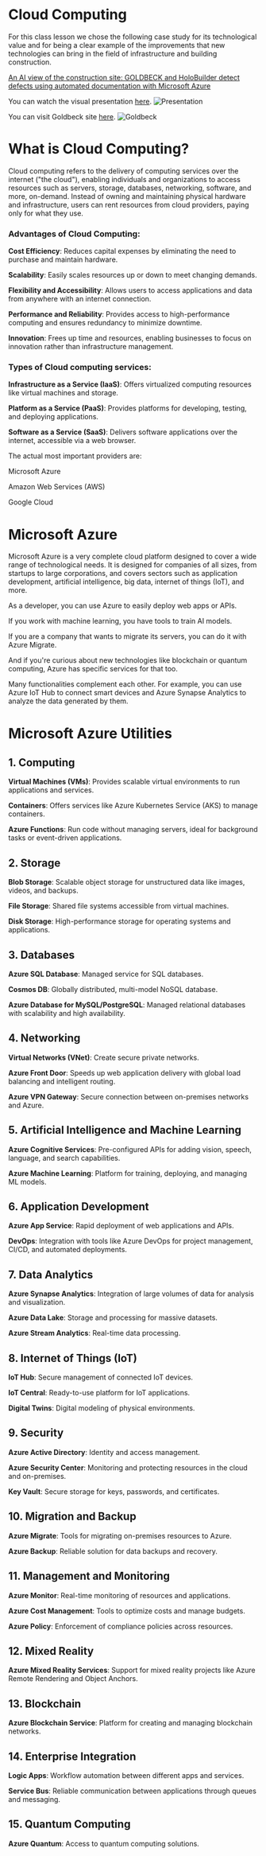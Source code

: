 # Cloud Computing

For this class lesson we chose the following case study for its technological value and for being a clear example of the improvements that new technologies can bring in the field of infrastructure and building construction.

[An AI view of the construction site: GOLDBECK and HoloBuilder detect defects using automated documentation with Microsoft Azure](https://www.microsoft.com/en/customers/story/1422938843831293737-goldbeck-HoloBuilder-azure-machine-learning-en#project-details-section)


You can watch the visual presentation [here](https://www.canva.com/design/DAGc2rZyDbg/-pCdkbMyhJJkO15DjfP4SQ/edit).
![Presentation](images/presentation.jpg "Presentation Slides")


You can visit Goldbeck site [here](https://www.goldbeck.de/).
![Goldbeck](images/goldbeck.jpg "Goldberg front door building")





# What is Cloud Computing?

Cloud computing refers to the delivery of computing services over the internet ("the cloud"), enabling individuals and organizations to access resources such as servers, storage, databases, networking, software, and more, on-demand. Instead of owning and maintaining physical hardware and infrastructure, users can rent resources from cloud providers, paying only for what they use.

### Advantages of Cloud Computing:


**Cost Efficiency**: Reduces capital expenses by eliminating the need to purchase and maintain hardware.

**Scalability**: Easily scales resources up or down to meet changing demands.

**Flexibility and Accessibility**: Allows users to access applications and data from anywhere with an internet connection.

**Performance and Reliability**: Provides access to high-performance computing and ensures redundancy to minimize downtime.

**Innovation**: Frees up time and resources, enabling businesses to focus on innovation rather than infrastructure management.


### Types of Cloud computing services:


**Infrastructure as a Service (IaaS)**: Offers virtualized computing resources like virtual machines and storage.

**Platform as a Service (PaaS)**: Provides platforms for developing, testing, and deploying applications.

**Software as a Service (SaaS)**: Delivers software applications over the internet, accessible via a web browser.



The actual most important providers are:


Microsoft Azure

Amazon Web Services (AWS)

Google Cloud



# Microsoft Azure

Microsoft Azure is a very complete cloud platform designed to cover a wide range of technological needs. 
It is designed for companies of all sizes, from startups to large corporations, and covers sectors such as application development, artificial intelligence, big data, internet of things (IoT), and more.


As a developer, you can use Azure to easily deploy web apps or APIs.

If you work with machine learning, you have tools to train AI models.

If you are a company that wants to migrate its servers, you can do it with Azure Migrate.

And if you're curious about new technologies like blockchain or quantum computing, Azure has specific services for that too.


Many functionalities complement each other. For example, you can use Azure IoT Hub to connect smart devices and Azure Synapse Analytics to analyze the data generated by them.


# Microsoft Azure Utilities

## 1. Computing

**Virtual Machines (VMs)**: Provides scalable virtual environments to run applications and services.

**Containers**: Offers services like Azure Kubernetes Service (AKS) to manage containers.

**Azure Functions**: Run code without managing servers, ideal for background tasks or event-driven applications.


## 2. Storage

**Blob Storage**: Scalable object storage for unstructured data like images, videos, and backups.

**File Storage**: Shared file systems accessible from virtual machines.

**Disk Storage**: High-performance storage for operating systems and applications.


## 3. Databases

**Azure SQL Database**: Managed service for SQL databases.

**Cosmos DB**: Globally distributed, multi-model NoSQL database.

**Azure Database for MySQL/PostgreSQL**: Managed relational databases with scalability and high availability.


## 4. Networking

**Virtual Networks (VNet)**: Create secure private networks.

**Azure Front Door**: Speeds up web application delivery with global load balancing and intelligent routing.

**Azure VPN Gateway**: Secure connection between on-premises networks and Azure.


## 5. Artificial Intelligence and Machine Learning

**Azure Cognitive Services**: Pre-configured APIs for adding vision, speech, language, and search capabilities.

**Azure Machine Learning**: Platform for training, deploying, and managing ML models.


## 6. Application Development

**Azure App Service**: Rapid deployment of web applications and APIs.

**DevOps**: Integration with tools like Azure DevOps for project management, CI/CD, and automated deployments.


## 7. Data Analytics

**Azure Synapse Analytics**: Integration of large volumes of data for analysis and visualization.

**Azure Data Lake**: Storage and processing for massive datasets.

**Azure Stream Analytics**: Real-time data processing.


## 8. Internet of Things (IoT)

**IoT Hub**: Secure management of connected IoT devices.

**IoT Central**: Ready-to-use platform for IoT applications.

**Digital Twins**: Digital modeling of physical environments.


## 9. Security

**Azure Active Directory**: Identity and access management.

**Azure Security Center**: Monitoring and protecting resources in the cloud and on-premises.

**Key Vault**: Secure storage for keys, passwords, and certificates.


## 10. Migration and Backup

**Azure Migrate**: Tools for migrating on-premises resources to Azure.

**Azure Backup**: Reliable solution for data backups and recovery.


## 11. Management and Monitoring

**Azure Monitor**: Real-time monitoring of resources and applications.

**Azure Cost Management**: Tools to optimize costs and manage budgets.

**Azure Policy**: Enforcement of compliance policies across resources.


## 12. Mixed Reality

**Azure Mixed Reality Services**: Support for mixed reality projects like Azure Remote Rendering and Object Anchors.


## 13. Blockchain

**Azure Blockchain Service**: Platform for creating and managing blockchain networks.


## 14. Enterprise Integration

**Logic Apps**: Workflow automation between different apps and services.

**Service Bus**: Reliable communication between applications through queues and messaging.


## 15. Quantum Computing

**Azure Quantum**: Access to quantum computing solutions.



